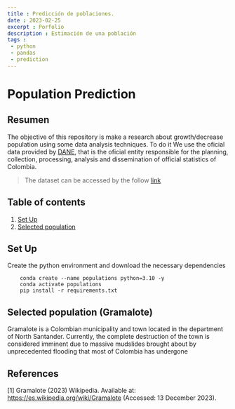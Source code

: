 ```yaml
---
title : Predicción de poblaciones.
date : 2023-02-25
excerpt : Porfolio
description : Estimación de una población
tags :
 - python
 - pandas
 - prediction
---
```


# **Population Prediction**


## Resumen

The objective of this repository is make a research about growth/decrease population using some data analysis techniques. To do it We use the oficial data provided by [DANE](https://www.dane.gov.co), that is the oficial entity responsible for the planning, collection, processing, analysis and dissemination of official statistics of Colombia.

> The dataset can be accessed by the follow [link](https://www.dane.gov.co/files/investigaciones/poblacion/proyepobla06_20/ProyeccionMunicipios2005_2020.xls)


## Table of contents
1. [Set Up](#set-up)
2. [Selected population](#selected-population)

## Set Up

Create the python environment and download the necessary dependencies

```
    conda create --name populations python=3.10 -y
    conda activate populations
    pip install -r requirements.txt
```


## Selected population (Gramalote)

Gramalote is a Colombian municipality and town located in the department of North Santander. Currently, the complete destruction of the town is considered imminent due to massive mudslides brought about by unprecedented flooding that most of Colombia has undergone


<!-- 
4. Visualize the data mun/ProyeccionMunicipios2005_2020.xls

In more cases is important see the documentation, what kind of data is available here.

> The xls contains 2 important columns Municipios and Departamentos.

5. Generate sample population. (mun/First.ipynb)

6. (Optional) in the folder Colombia is generated the same process for the population
 -->

## References

[1] Gramalote (2023) Wikipedia. Available at: https://es.wikipedia.org/wiki/Gramalote (Accessed: 13 December 2023). 

<!-- [Data Colombian municipalities](https://www.dane.gov.co/files/investigaciones/poblacion/proyepobla06_20/ProyeccionMunicipios2005_2020.xls) -->
<!-- 
[Data Colombia](https://datosmacro.expansion.com/demografia/poblacion/colombia)

[Manipulation pandas](https://pandas.pydata.org/docs/reference/api/pandas.read_excel.html)

[Methods arithmetic](https://ccp.ucr.ac.cr/cursos/demografia_03/materia/5_crecimiento.htm) -->